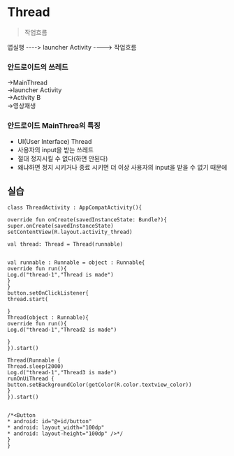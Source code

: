 # Thread
> 작업흐름

앱실행 ----> launcher Activity ---->  작업흐름

### 안드로이드의 쓰레드
->MainThread  
->launcher Activity  
->Activity B  
->영상재생  

### 안드로이드 MainThrea의 특징
- UI(User Interface) Thread
- 사용자의 input을 받는 쓰레드
- 절대 정지시킬 수 없다(하면 안된다)
- 왜냐하면 정지 시키거나 종료 시키면 더 이상 사용자의 input을 받을 수 없기 때문에


## 실습

```
class ThreadActivity : AppCompatActivity(){

override fun onCreate(savedInstanceState: Bundle?){
super.onCreate(savedInstanceState)
setContentView(R.layout.activity_thread)

val thread: Thread = Thread(runnable)


val runnable : Runnable = object : Runnable{
override fun run(){
Log.d("thread-1","Thread is made")
}
}
button.setOnClickListener{
thread.start(

}
Thread(object : Runnable){
override fun run(){
Log.d("thread-1","Thread2 is made")

}
}).start()

Thread(Runnable {
Thread.sleep(2000)
Log.d("thread-1","Thread3 is made")
runOnUiThread {
button.setBackgroundColor(getColor(R.color.textview_color))
}
}).start()


/*<Button
* android: id="@+id/button"
* android: layout_width="100dp"
* android: layout-height="100dp" />*/
}
}
```



